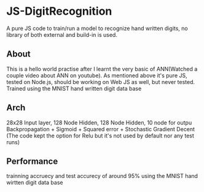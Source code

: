 # JS-DigitRecognition
A pure JS code to train/run a model to recognize hand written digits, no library of both external and build-in is used.

## About
This is a hello world practise after I learnt the very basic of ANN(Watched a couple video about ANN on youtube). As mentioned above it's pure JS, tested on Node.js, should be working on Web JS as well, but never tested. Trained using the MNIST hand written digit data base

## Arch
28x28 Input layer, 128 Node Hidden, 128 Node Hidden, 10 node for outpu
Backpropagation + Sigmoid + Squared error + Stochastic Gradient Decent (The code kept the option for Relu but it's not used by default nor any test runs)

## Performance
trainning accruecy and test accurecy of around 95% using the MNIST hand wirtten digit data base
